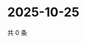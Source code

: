 # 2025-10-25

共 0 条

<!-- BEGIN ZHIHUQUESTIONS -->
<!-- 最后更新时间 Sat Oct 25 2025 10:19:50 GMT+0800 (China Standard Time) -->

<!-- END ZHIHUQUESTIONS -->
